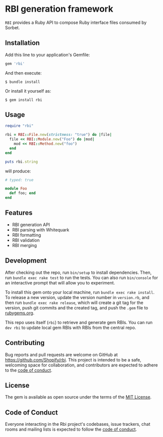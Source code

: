 # RBI generation framework

`RBI` provides a Ruby API to compose Ruby interface files consumed by Sorbet.

## Installation

Add this line to your application's Gemfile:

```ruby
gem 'rbi'
```

And then execute:

    $ bundle install

Or install it yourself as:

    $ gem install rbi

## Usage

```rb
require "rbi"

rbi = RBI::File.new(strictness: "true") do |file|
  file << RBI::Module.new("Foo") do |mod|
    mod << RBI::Method.new("foo")
  end
end

puts rbi.string
```

will produce:

```rb
# typed: true

module Foo
  def foo; end
end
```

## Features

* RBI generation API
* RBI parsing with Whitequark
* RBI formatting
* RBI validation
* RBI merging

## Development

After checking out the repo, run `bin/setup` to install dependencies. Then, run `bundle exec rake test` to run the tests. You can also run `bin/console` for an interactive prompt that will allow you to experiment.

To install this gem onto your local machine, run `bundle exec rake install`. To release a new version, update the version number in `version.rb`, and then run `bundle exec rake release`, which will create a git tag for the version, push git commits and the created tag, and push the `.gem` file to [rubygems.org](https://rubygems.org).

This repo uses itself (`rbi`) to retrieve and generate gem RBIs. You can run `dev rbi` to update local gem RBIs with RBIs from the central repo.

## Contributing

Bug reports and pull requests are welcome on GitHub at https://github.com/Shopify/rbi. This project is intended to be a safe, welcoming space for collaboration, and contributors are expected to adhere to the [code of conduct](https://github.com/Shopify/rbi/blob/master/CODE_OF_CONDUCT.md).

## License

The gem is available as open source under the terms of the [MIT License](https://opensource.org/licenses/MIT).

## Code of Conduct

Everyone interacting in the Rbi project's codebases, issue trackers, chat rooms and mailing lists is expected to follow the [code of conduct](https://github.com/[USERNAME]/rbi/blob/master/CODE_OF_CONDUCT.md).
